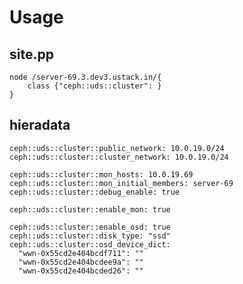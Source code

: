 Usage
=====

site.pp
-------

	node /server-69.3.dev3.ustack.in/{
   		class {"ceph::uds::cluster": }
	}


hieradata
---------


	ceph::uds::cluster::public_network: 10.0.19.0/24
	ceph::uds::cluster::cluster_network: 10.0.19.0/24

	ceph::uds::cluster::mon_hosts: 10.0.19.69
	ceph::uds::cluster::mon_initial_members: server-69
	ceph::uds::cluster::debug_enable: true

	ceph::uds::cluster::enable_mon: true

	ceph::uds::cluster::enable_osd: true
	ceph::uds::cluster::disk_type: "ssd"
	ceph::uds::cluster::osd_device_dict:
	  "wwn-0x55cd2e404bcdf711": ""
	  "wwn-0x55cd2e404bcdee9a": ""
	  "wwn-0x55cd2e404bcded26": ""
